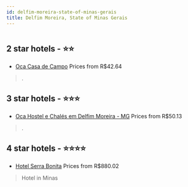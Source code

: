 ```yaml
---
id: delfim-moreira-state-of-minas-gerais
title: Delfim Moreira, State of Minas Gerais
---
```


<center><img src="https://static.hotelurbano.com/reservas/prod0/12/12861/5c004bdcae5f6_oca-casa-de-campo.jpg" alt="" /></center>


##  2 star hotels - ⭐️⭐️

-    [Oca Casa de Campo](https://us.hurb.com/hotels/delfim-moreira/oca-casa-de-campo-12861?cmp=18055) Prices from R$42.64
   > .

##  3 star hotels - ⭐️⭐️⭐️

-    [Oca Hostel e Chalés em Delfim Moreira - MG](https://us.hurb.com/hotels/delfim-moreira/oca-hostel-e-chales-em-delfim-moreira-mg-8464?cmp=18055) Prices from R$50.13
   > .

##  4 star hotels - ⭐️⭐️⭐️⭐️

-    [Hotel Serra Bonita](https://us.hurb.com/hotels/delfim-moreira/hotel-serra-bonita-7302?cmp=18055) Prices from R$880.02
   > Hotel in Minas
